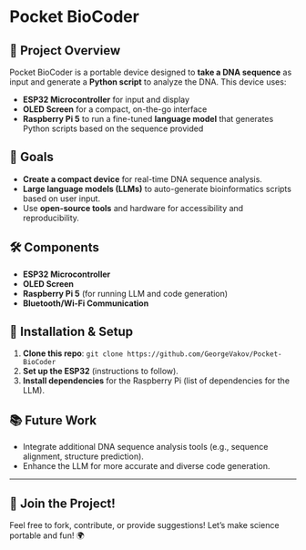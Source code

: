 # Pocket BioCoder

## 🚀 Project Overview
Pocket BioCoder is a portable device designed to **take a DNA sequence** as input and generate a **Python script** to analyze the DNA. This device uses:
- **ESP32 Microcontroller** for input and display
- **OLED Screen** for a compact, on-the-go interface
- **Raspberry Pi 5** to run a fine-tuned **language model** that generates Python scripts based on the sequence provided

## 🌱 Goals
- **Create a compact device** for real-time DNA sequence analysis.
- **Large language models (LLMs)** to auto-generate bioinformatics scripts based on user input.
- Use **open-source tools** and hardware for accessibility and reproducibility.

## 🛠️ Components
- **ESP32 Microcontroller**
- **OLED Screen**
- **Raspberry Pi 5** (for running LLM and code generation)
- **Bluetooth/Wi-Fi Communication**

## 📄 Installation & Setup
1. **Clone this repo**: `git clone https://github.com/GeorgeVakov/Pocket-BioCoder`
2. **Set up the ESP32** (instructions to follow).
3. **Install dependencies** for the Raspberry Pi (list of dependencies for the LLM).

## 📚 Future Work
- Integrate additional DNA sequence analysis tools (e.g., sequence alignment, structure prediction).
- Enhance the LLM for more accurate and diverse code generation.

---

## 🤖 Join the Project!
Feel free to fork, contribute, or provide suggestions! Let’s make science portable and fun! 🌍
